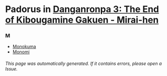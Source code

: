 # Padorus in [Danganronpa 3: The End of Kibougamine Gakuen - Mirai-hen](https://myanimelist.net/anime/32189/Danganronpa_3__The_End_of_Kibougamine_Gakuen_-_Mirai-hen)

### M
* [Monokuma](https://github.com/shadow578/Project-Padoru/blob/master/table-of-contents/characters/Monokuma.md)
* [Monomi](https://github.com/shadow578/Project-Padoru/blob/master/table-of-contents/characters/Monomi.md)

###### This page was automatically generated. If it contains errors, please open a Issue.
